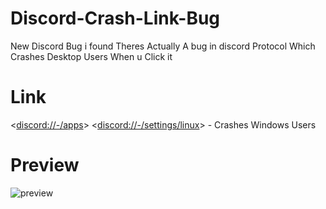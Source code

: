 # Discord-Crash-Link-Bug
New Discord Bug i found
Theres Actually A bug in discord Protocol Which Crashes Desktop Users When u Click it 

# Link
<<discord://-/apps>>
<<discord://-/settings/linux>> - Crashes Windows Users

# Preview
![preview](https://user-images.githubusercontent.com/98830093/167036044-43d8d3c6-36cc-4c8a-8fda-fe7281ef927b.gif)
